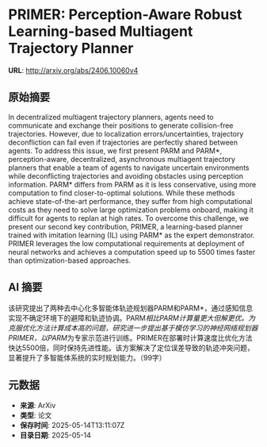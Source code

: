 # PRIMER: Perception-Aware Robust Learning-based Multiagent Trajectory Planner

**URL**: http://arxiv.org/abs/2406.10060v4

## 原始摘要

In decentralized multiagent trajectory planners, agents need to communicate
and exchange their positions to generate collision-free trajectories. However,
due to localization errors/uncertainties, trajectory deconfliction can fail
even if trajectories are perfectly shared between agents. To address this
issue, we first present PARM and PARM*, perception-aware, decentralized,
asynchronous multiagent trajectory planners that enable a team of agents to
navigate uncertain environments while deconflicting trajectories and avoiding
obstacles using perception information. PARM* differs from PARM as it is less
conservative, using more computation to find closer-to-optimal solutions. While
these methods achieve state-of-the-art performance, they suffer from high
computational costs as they need to solve large optimization problems onboard,
making it difficult for agents to replan at high rates. To overcome this
challenge, we present our second key contribution, PRIMER, a learning-based
planner trained with imitation learning (IL) using PARM* as the expert
demonstrator. PRIMER leverages the low computational requirements at deployment
of neural networks and achieves a computation speed up to 5500 times faster
than optimization-based approaches.


## AI 摘要

该研究提出了两种去中心化多智能体轨迹规划器PARM和PARM*，通过感知信息实现不确定环境下的避障和轨迹协调。PARM*相比PARM计算量更大但解更优。为克服优化方法计算成本高的问题，研究进一步提出基于模仿学习的神经网络规划器PRIMER，以PARM*为专家示范进行训练。PRIMER在部署时计算速度比优化方法快达5500倍，同时保持先进性能。该方案解决了定位误差导致的轨迹冲突问题，显著提升了多智能体系统的实时规划能力。（99字）

## 元数据

- **来源**: ArXiv
- **类型**: 论文
- **保存时间**: 2025-05-14T13:11:07Z
- **目录日期**: 2025-05-14
